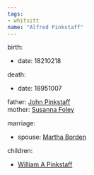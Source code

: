 ```yaml
---
tags:
- whitsitt
name: "Alfred Pinkstaff"
---
```


birth:
  - date: 18210218

death:
  - date: 18951007

father: [John Pinkstaff](John%20Pinkstaff.md)  
mother: [Susanna Foley](Susanna%20Foley.md)

marriage:
  - spouse: [Martha Borden](Martha%20Borden.md)   

children:
  - [William A Pinkstaff](William%20A%20Pinkstaff.md)


